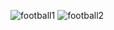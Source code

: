 ![football1](https://github.com/user-attachments/assets/a6b6b70a-a6bd-4170-8635-3f568f691860)
![football2](https://github.com/user-attachments/assets/24a0a665-f5d3-49a2-a91b-1c0bf80bfdc9)
